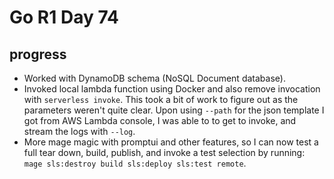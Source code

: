# Go R1 Day 74


## progress

- Worked with DynamoDB schema (NoSQL Document database).
- Invoked local lambda function using Docker and also remove invocation with `serverless invoke`.
This took a bit of work to figure out as the parameters weren&#39;t quite clear.
Upon using `--path` for the json template I got from AWS Lambda console, I was able to to get to invoke, and stream the logs with `--log`.
- More mage magic with promptui and other features, so I can now test a full tear down, build, publish, and invoke a test selection by running: `mage sls:destroy build sls:deploy sls:test remote`.

